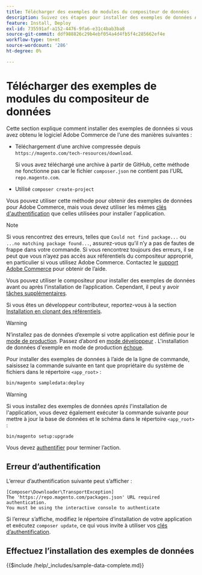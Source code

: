 ```yaml
---
title: Télécharger des exemples de modules du compositeur de données
description: Suivez ces étapes pour installer des exemples de données Adobe Commerce à l’aide du gestionnaire de modules PHP du compositeur.
feature: Install, Deploy
exl-id: 735591af-a152-4476-9fa6-e31c4bab3ba8
source-git-commit: ddf988826c29b4ebf054a4d4fb5f4c285662ef4e
workflow-type: tm+mt
source-wordcount: '286'
ht-degree: 0%

---
```


# Télécharger des exemples de modules du compositeur de données

Cette section explique comment installer des exemples de données si vous avez obtenu le logiciel Adobe Commerce de l’une des manières suivantes :

* Téléchargement d’une archive compressée depuis `https://magento.com/tech-resources/download`.

  Si vous avez téléchargé une archive à partir de GitHub, cette méthode ne fonctionne pas car le fichier `composer.json` ne contient pas l’URL `repo.magento.com`.

* Utilisé `composer create-project`

Vous pouvez utiliser cette méthode pour obtenir des exemples de données pour Adobe Commerce, mais vous devez utiliser les mêmes [clés d&#39;authentification](../prerequisites/authentication-keys.md) que celles utilisées pour installer l&#39;application.

>[!NOTE]
>
>Si vous rencontrez des erreurs, telles que `Could not find package...` ou `...no matching package found...`, assurez-vous qu’il n’y a pas de fautes de frappe dans votre commande. Si vous rencontrez toujours des erreurs, il se peut que vous n’ayez pas accès aux référentiels du compositeur approprié, en particulier si vous utilisez Adobe Commerce. Contactez le [support Adobe Commerce](https://support.magento.com/hc/en-us) pour obtenir de l’aide.

Vous pouvez utiliser le compositeur pour installer des exemples de données avant ou après l’installation de l’application. Cependant, il peut y avoir [tâches supplémentaires](remove-or-update.md).

Si vous êtes un développeur contributeur, reportez-vous à la section [Installation en clonant des référentiels](git-repositories.md).

>[!WARNING]
>
>N’installez pas de données d’exemple si votre application est définie pour le [mode de production](../../configuration/bootstrap/application-modes.md#production-mode). Passez d’abord en [mode développeur](../../configuration/bootstrap/application-modes.md#developer-mode) . L&#39;installation de données d&#39;exemple en mode de production [échoue](https://support.magento.com/hc/en-us/articles/360033824571#symptom-production-mode-trouble-samp-prod-).

Pour installer des exemples de données à l’aide de la ligne de commande, saisissez la commande suivante en tant que propriétaire du système de fichiers dans le répertoire `<app_root>` :

```bash
bin/magento sampledata:deploy
```

>[!WARNING]
>
>Si vous installez des exemples de données _après_ l&#39;installation de l&#39;application, vous devez également exécuter la commande suivante pour mettre à jour la base de données et le schéma dans le répertoire `<app_root>` :

```bash
bin/magento setup:upgrade
```

Vous devez [authentifier](../prerequisites/authentication-keys.md) pour terminer l’action.

## Erreur d’authentification

L’erreur d’authentification suivante peut s’afficher :

```terminal
[Composer\Downloader\TransportException]
The 'https://repo.magento.com/packages.json' URL required authentication.
You must be using the interactive console to authenticate
```

Si l’erreur s’affiche, modifiez le répertoire d’installation de votre application et exécutez `composer update`, ce qui vous invite à utiliser vos [clés d’authentification](../prerequisites/authentication-keys.md).

## Effectuez l’installation des exemples de données

{{$include /help/_includes/sample-data-complete.md}}
